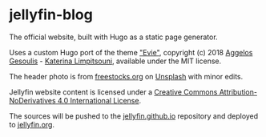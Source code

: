# jellyfin-blog

The official website, built with Hugo as a static page generator.

Uses a custom Hugo port of the theme ["Evie"](https://github.com/anges244/evie), copyright (c) 2018 [Aggelos Gesoulis](https://twitter.com/anges244) - [Katerina Limpitsouni](https://twitter.com/ninalimpi), available under the MIT license.

The header photo is from [freestocks.org](https://unsplash.com/photos/11SgH7U6TmI?utm_source=unsplash&utm_medium=referral&utm_content=creditCopyText) on [Unsplash](https://unsplash.com/?utm_source=unsplash&utm_medium=referral&utm_content=creditCopyText) with minor edits.

Jellyfin website content is licensed under a <a rel="license" href="http://creativecommons.org/licenses/by-nd/4.0/">Creative Commons Attribution-NoDerivatives 4.0 International License</a>.

The sources will be pushed to the [jellyfin.github.io](https://github.com/jellyfin/jellyfin.github.io) repository and deployed to [jellyfin.org](https://jellyfin.org).
